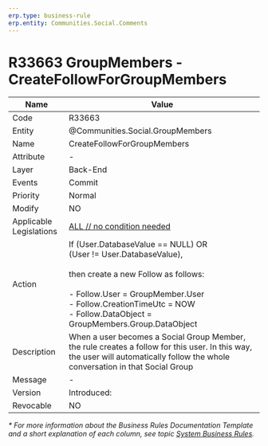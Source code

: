 ```yaml
---
erp.type: business-rule
erp.entity: Communities.Social.Comments
---
```


# R33663 GroupMembers - CreateFollowForGroupMembers

| Name | Value |
| ---- | ----- |
| Code | R33663 |
| Entity | @Communities.Social.GroupMembers |
| Name | CreateFollowForGroupMembers |
| Attribute | - |
| Layer | Back-End |
| Events | Commit |
| Priority | Normal |
| Modify | NO |
| Applicable Legislations | [ALL // no condition needed](xref:applicable-legislations) |
| Action | If (User.DatabaseValue == NULL)  OR  <br> (User != User.DatabaseValue), <br> <br> then create a new Follow as follows: <br><br> - Follow.User = GroupMember.User <br> - Follow.CreationTimeUtc =  NOW <br> - Follow.DataObject = GroupMembers.Group.DataObject |
| Description| When a user becomes a Social Group Member, the rule creates a follow for this user. In this way, the user will automatically follow the whole conversation in that Social Group|  
| Message | - |
| Version | Introduced: |
| Revocable | NO |

*\* For more information about the Business Rules Documentation Template and a short explanation of each column, see
topic [System Business Rules](../templates/template-description-system-business-rules.md).*
